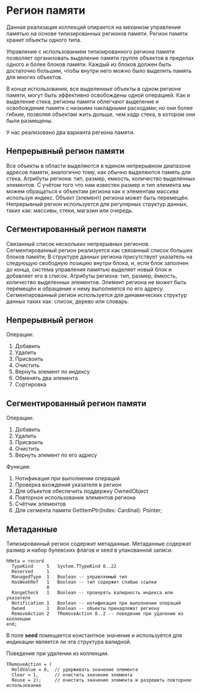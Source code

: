 # Регион памяти

Данная реализация коллекций опирается на механизм управления памятью 
на основе типизированных регионов памяти. 
Регион памяти хранит объекты одного типа.

Управление с использованием типизированного региона памяти позволяет организовать 
выделение памяти группе объектов в пределах одного и более блоков памяти.
Каждый из блоков должен быть достаточно большим, чтобы внутри него можно было 
выделить память для многих объектов.

В конце использования, все выделенные объекты в одном регионе памяти, 
могут быть эффективно освобождены одной операцией.
Как и выделение стека, регионы памяти облегчают выделение и освобождение памяти 
с низкими накладными расходами; но они более гибкие, позволяя объектам жить дольше, 
чем кадр стека, в котором они были размещены.

У нас реализовано два варианта региона памяти.

## Непрерывный регион памяти
Все объекты в области выделяются в едином непрерывном диапазоне адресов памяти, 
аналогично тому, как обычно выделяются память для стека.
Атрибуты региона: тип, размер, емкость, количество выделенных элементов.
С учётом того что нам известен размер и тип элемента мы можем 
обращаться к объектам региона как к элементам массива используя индекс.
Объект (элемент) региона может быть перемещён.
Непрерывный регион используется для регулярных структур данных, 
таких как: массивы, стеки, магазин или очередь.

## Сегментированный регион памяти
Связанный список нескольких непрерывных регионов.
Сегментированный регион реализуется как связанный список больших блоков памяти; 
В структуре данных региона присутствует указатель на следующую свободную позицию 
внутри блока, и, если блок заполнен до конца, система управления памятью выделяет 
новый блок и добавляет его в список.
Атрибуты региона: тип, размер, ёмкость, количество выделенных элементов.
Элемент региона не может быть перемещён и обращение к нему выполняется по его адресу.
Сегментированный регион используется для динамических структур данных 
таких как: список, дерево или словарь.

## Непрерывный регион 
Операции: 
1. Добавить
2. Удалить
3. Присвоить
4. Очистить
5. Вернуть элемент по индексу
6. Обменять два элемента  
7. Сортировка

## Сегментированный регион памяти
Операции: 
1. Добавить
2. Удалить
3. Присвоить
4. Очистить
5. Вернуть элемент по его адресу

Функции:
1. Нотификация при выполнении операций
2. Проверка вхождения указателя в регион
3. Для объектов обеспечить поддержку OwnedObject
4. Повторное использование элементов региона
5. Счётчик элементов
6. Для сегмента памяти GetItemPtr(Index: Cardinal): Pointer;

## Метаданные
Типизированный регион содержит метаданные.
Метаданные содержат размер и набор булевских флагов и seed в упакованной записи.
```
hMeta = record
  TypeKind     5   System.TTypeKind 0..22
  Reserved     1
  ManagedType  1   Boolean -- управляемый тип
  HasWeakRef   1   Boolean -- тип содержит слабые ссылки
               8
  RangeCheck   1   Boolean -- проверять валидность индекса или указателя
  Notification 1   Boolean -- нотификация при выполнении операций 
  Owned        1   Boolean -- объекты принадлежат региону
  RemoveAction 2   TRemoveAction 0..2 -- поведение при удалении из коллекции
end;
```

В поле **seed** помещается константное значение и используется для индикации является ли эта структура валидной.
 
Поведение при удалении из коллекции.
```
TRemoveAction = (
  HoldValue = 0,  // удерживать значение элемента
  Clear = 1,      // очистить значение элемента
  Reuse = 2);     // очистить значение элемента и разрешить повторное использование
```